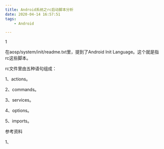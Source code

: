 ```yaml
---
title: Android系统之rc启动脚本分析
date: 2020-04-14 16:57:51
tags:
	- Android

---
```


1

在aosp/system/init/readme.txt里，提到了Android  Init Language。这个就是指rc这些脚本。

rc文件里由五种语句组成：

1、actions。

2、commands。

3、services。

4、options。

5、imports。





参考资料

1、

